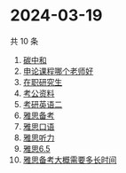 # 2024-03-19

共 10 条

<!-- BEGIN ZHIHUSEARCH -->
<!-- 最后更新时间 Tue Mar 19 2024 06:07:17 GMT+0800 (China Standard Time) -->
1. [碳中和](https://www.zhihu.com/search?q=碳中和)
1. [申论课程哪个老师好](https://www.zhihu.com/search?q=申论课程哪个老师好)
1. [在职研究生](https://www.zhihu.com/search?q=在职研究生)
1. [考公资料](https://www.zhihu.com/search?q=考公资料)
1. [考研英语二](https://www.zhihu.com/search?q=考研英语二)
1. [雅思备考](https://www.zhihu.com/search?q=雅思备考)
1. [雅思口语](https://www.zhihu.com/search?q=雅思口语)
1. [雅思听力](https://www.zhihu.com/search?q=雅思听力)
1. [雅思6.5](https://www.zhihu.com/search?q=雅思6.5)
1. [雅思备考大概需要多长时间](https://www.zhihu.com/search?q=雅思备考大概需要多长时间)
<!-- END ZHIHUSEARCH -->
